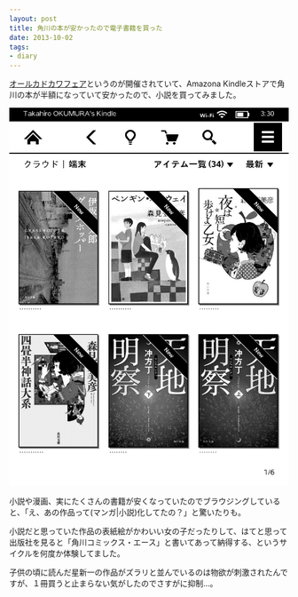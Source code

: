 ```yaml
---
layout: post
title: 角川の本が安かったので電子書籍を買った
date: 2013-10-02
tags:
- diary
---
```

[オールカドカワフェア](http://www.kadokawa.co.jp/allkadokawa/)というのが開催されていて、Amazona Kindleストアで角川の本が半額になっていて安かったので、小説を買ってみました。

![kindleのスクリーンショット](/images/2013/10/02/kindle-ebook.png)

小説や漫画、実にたくさんの書籍が安くなっていたのでブラウジングしていると、「え、あの作品って(マンガ|小説)化してたの？」と驚いたりも。

小説だと思っていた作品の表紙絵がかわいい女の子だったりして、はてと思って出版社を見ると「角川コミックス・エース」と書いてあって納得する、というサイクルを何度か体験してました。

子供の頃に読んだ星新一の作品がズラリと並んでいるのは物欲が刺激されたんですが、１冊買うと止まらない気がしたのでさすがに抑制…。
